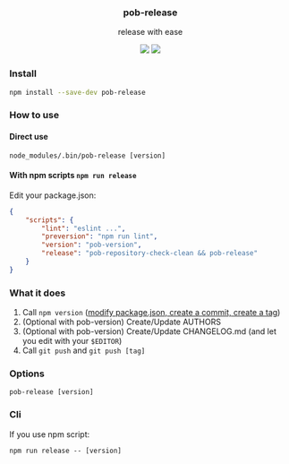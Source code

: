<h3 align="center">
  pob-release
</h3>

<p align="center">
  release with ease
</p>

<p align="center">
  <a href="https://npmjs.org/package/pob-release"><img src="https://img.shields.io/npm/v/pob-release.svg?style=flat-square"></a>
  <a href="https://david-dm.org/christophehurpeau/pob?path=packages/pob-release"><img src="https://david-dm.org/christophehurpeau/pob?path=packages/pob-release.svg?style=flat-square"></a>
</p>

### Install

```sh
npm install --save-dev pob-release
```

### How to use

#### Direct use

```
node_modules/.bin/pob-release [version]
```

#### With npm scripts `npm run release`

Edit your package.json:

```json
{
    "scripts": {
        "lint": "eslint ...",
        "preversion": "npm run lint",
        "version": "pob-version",
        "release": "pob-repository-check-clean && pob-release"
    }
}

```

### What it does

1. Call `npm version` ([modify package.json, create a commit, create a tag](https://docs.npmjs.com/cli/version))
1. (Optional with pob-version) Create/Update AUTHORS
1. (Optional with pob-version) Create/Update CHANGELOG.md (and let you edit with your `$EDITOR`)
1. Call `git push` and `git push [tag]`


### Options

`pob-release [version]`

### Cli

If you use npm script:

```
npm run release -- [version]
```
